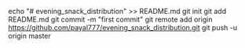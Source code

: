 echo "# evening_snack_distribution" >> README.md
git init
git add README.md
git commit -m "first commit"
git remote add origin https://github.com/payal777/evening_snack_distribution.git
git push -u origin master
